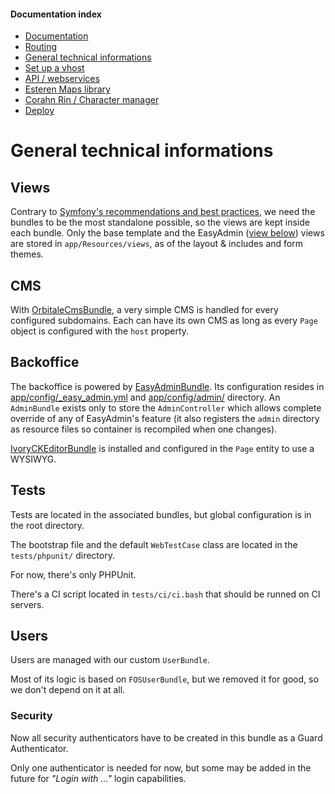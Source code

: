 
#### Documentation index

* [Documentation](../README.md)
* [Routing](routing.md)
* [General technical informations](technical.md)
* [Set up a vhost](vhosts.md)
* [API / webservices](api.md)
* [Esteren Maps library](maps.md)
* [Corahn Rin / Character manager](character_manager.md)
* [Deploy](deploy.md)

# General technical informations

## Views

Contrary to [Symfony's recommendations and best practices](http://symfony.com/doc/current/best_practices/templates.html#template-locations),
we need the bundles to be the most standalone possible, so the views are kept inside each bundle.
Only the base template and the EasyAdmin ([view below](#backoffice)) views are stored in `app/Resources/views`,
 as of the layout & includes and form themes.

## CMS

With [OrbitaleCmsBundle](https://github.com/Orbitale/CmsBundle), a very simple CMS is handled for every configured
 subdomains. Each can have its own CMS as long as every `Page` object is configured with the `host` property.

## Backoffice

The backoffice is powered by [EasyAdminBundle](https://github.com/javiereguiluz/EasyAdminBundle).
Its configuration resides in [app/config/_easy_admin.yml](../app/config/_easyadmin.yml) and
 [app/config/admin/](../app/config/admin/) directory.
An `AdminBundle` exists only to store the `AdminController` which allows complete override of any of EasyAdmin's feature
(it also registers the `admin` directory as resource files so container is recompiled when one changes).

[IvoryCKEditorBundle](https://github.com/egeloen/IvoryCKEditorBundle) is installed and configured in the `Page` entity
 to use a WYSIWYG.

## Tests

Tests are located in the associated bundles, but global configuration is in the root directory.

The bootstrap file and the default `WebTestCase` class are located in the `tests/phpunit/` directory.

For now, there's only PHPUnit.

There's a CI script located in `tests/ci/ci.bash` that should be runned on CI servers.

## Users

Users are managed with our custom `UserBundle`.

Most of its logic is based on `FOSUserBundle`, but we removed it for good, so we don't depend on it at all.
 
### Security

Now all security authenticators have to be created in this bundle as a Guard Authenticator.

Only one authenticator is needed for now, but some may be added in the future for _"Login with ..."_ login capabilities.
